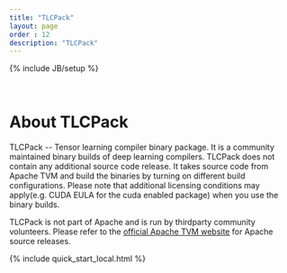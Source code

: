 ```yaml
---
title: "TLCPack"
layout: page
order : 12
description: "TLCPack"
---
```

{% include JB/setup %}

<br>

# About TLCPack

TLCPack -- Tensor learning compiler binary package. It is a community maintained
binary builds of deep learning compilers.
TLCPack does not contain any additional source code release.
It takes source code from Apache TVM and build the binaries by
turning on different build configurations.
Please note that additional licensing conditions may apply(e.g. CUDA EULA for the cuda enabled package)
when you use the binary builds.

TLCPack is not part of Apache and is run by thirdparty community volunteers.
Please refer to the [official Apache TVM website](https://tvm.apache.org/download) for
Apache source releases.

{% include quick_start_local.html %}
